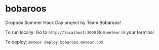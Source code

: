 # bobaroos
Dropbox Summer Hack Day project by Team Bobaroos!

To run locally:
Go to ```http://localhost:3000```
Run ```meteor``` in your terminal

To deploy:
```meteor deploy bobaroos.meteor.com```
